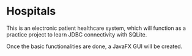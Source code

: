 # Hospitals

This is an electronic patient healthcare system, which will function as a practice project to learn JDBC connectivity with SQLite.

Once the basic functionalities are done, a JavaFX GUI will be created.
